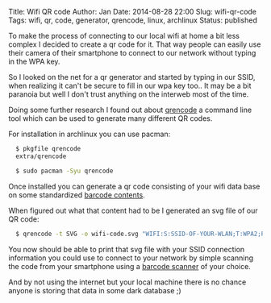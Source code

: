 Title:       Wifi QR code
Author:      Jan
Date: 	     2014-08-28 22:00
Slug:	     wifi-qr-code
Tags: 	     wifi, qr, code, generator, qrencode, linux, archlinux
Status:      published

To make the process of connecting to our local wifi at home a bit less complex I decided to create a qr code for it. That way people can easily use their camera of their smartphone to connect to our network without typing in the WPA key.

So I looked on the net for a qr generator and started by typing in our SSID, when realizing it can't be secure to fill in our wpa key too.. It may be a bit paranoia but well I don't trust anything on the interweb most of the time.

Doing some further research I found out about [qrencode](http://fukuchi.org/works/qrencode/) a command line tool which can be used to generate many different QR codes.

For installation in archlinux you can use pacman:

```bash
  $ pkgfile qrencode
  extra/qrencode

  $ sudo pacman -Syu qrencode
```

Once installed you can generate a qr code consisting of your wifi data base on some standardized [barcode contents](https://github.com/zxing/zxing/wiki/Barcode-Contents).

When figured out what that content had to be I generated an svg file of our QR code:

```bash
  $ qrencode -t SVG -o wifi-code.svg "WIFI:S:SSID-OF-YOUR-WLAN;T:WPA2;P:YOUR-WPA2-KEY;;"
```

You now should be able to print that svg file with your SSID connection information you could use to connect to your network by simple scanning the code from your smartphone using a [barcode scanner](https://play.google.com/store/search?q=barcode) of your choice.

And by not using the internet but your local machine there is no chance anyone is storing that data in some dark database ;)
